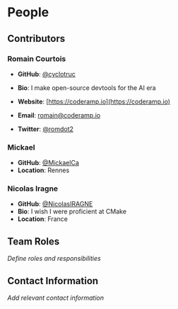 # People

## Contributors
### Romain Courtois
- **GitHub**: [@cyclotruc](https://github.com/cyclotruc)
- **Bio**: I make open-source devtools for the AI era

- **Website**: [https://coderamp.io](https://coderamp.io)
- **Email**: romain@coderamp.io
- **Twitter**: [@romdot2](https://twitter.com/romdot2)

### Mickael
- **GitHub**: [@MickaelCa](https://github.com/MickaelCa)
- **Location**: Rennes

### Nicolas Iragne
- **GitHub**: [@NicolasIRAGNE](https://github.com/NicolasIRAGNE)
- **Bio**: I wish I were proficient at CMake
- **Location**: France

## Team Roles
_Define roles and responsibilities_

## Contact Information
_Add relevant contact information_
